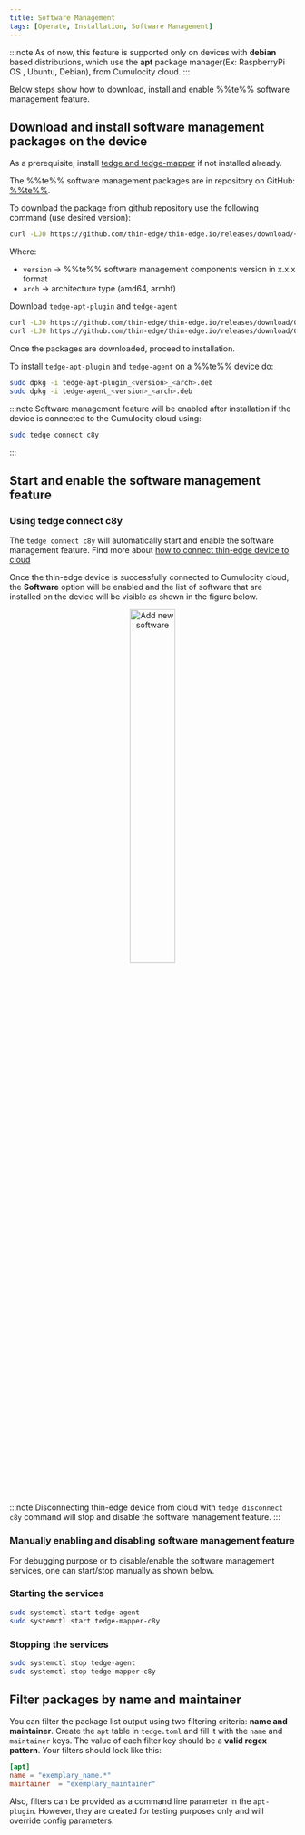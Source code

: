```yaml
---
title: Software Management
tags: [Operate, Installation, Software Management]
---
```


:::note
As of now, this feature is supported only on devices with **debian** based
distributions, which use the **apt** package manager(Ex: RaspberryPi OS , Ubuntu, Debian), from Cumulocity cloud.
:::

Below steps show how to download, install and enable %%te%% software management feature.

## Download and install software management packages on the device

As a prerequisite, install [tedge and tedge-mapper](../../install/index.md) if not installed already.

The %%te%% software management packages are in repository on GitHub: [%%te%%](https://github.com/thin-edge/thin-edge.io/releases).

To download the package from github repository use the following command (use desired version):

```sh
curl -LJO https://github.com/thin-edge/thin-edge.io/releases/download/<package>_<version>_<arch>.deb
```

Where:
- `version` -> %%te%% software management components version in x.x.x format
- `arch` -> architecture type (amd64, armhf)

Download `tedge-apt-plugin` and `tedge-agent`

```sh title="Example"
curl -LJO https://github.com/thin-edge/thin-edge.io/releases/download/0.9.0/tedge-apt-plugin_0.9.0_armhf.deb
curl -LJO https://github.com/thin-edge/thin-edge.io/releases/download/0.9.0/tedge-agent_0.9.0_armhf.deb
```

Once the packages are downloaded, proceed to installation.

To install `tedge-apt-plugin` and `tedge-agent` on a %%te%% device do:

```sh
sudo dpkg -i tedge-apt-plugin_<version>_<arch>.deb
sudo dpkg -i tedge-agent_<version>_<arch>.deb
```

:::note
Software management feature will be enabled after installation if the device
is connected to the Cumulocity cloud using:
```sh
sudo tedge connect c8y
```
:::

## Start and enable the software management feature

### Using tedge connect c8y

The `tedge connect c8y` will automatically start and enable the software management feature.
Find more about [how to connect thin-edge device to cloud](../c8y/connect.md)

Once the thin-edge device is successfully connected to Cumulocity cloud, the **Software** option will be enabled and
the list of software that are installed on the device will be visible as shown in the figure below.

<p align="center">
    <img
        src={require('../../images/start-software-management.png').default}
        alt="Add new software"
        width="40%"
    />
</p>

:::note
Disconnecting thin-edge device from cloud with `tedge disconnect c8y` command will stop and disable the software management feature.
:::

### Manually enabling and disabling software management feature

For debugging purpose or to disable/enable the software management services, one can start/stop manually as shown below.

### Starting the services

```sh
sudo systemctl start tedge-agent
sudo systemctl start tedge-mapper-c8y
```

### Stopping the services

```sh
sudo systemctl stop tedge-agent
sudo systemctl stop tedge-mapper-c8y
```

## Filter packages by name and maintainer

You can filter the package list output using two filtering criteria: **name and maintainer**. Create the `apt` table in `tedge.toml` and fill it with the `name` and `maintainer` keys. The value of each filter key should be a **valid regex pattern**. Your filters should look like this:

```toml
[apt]
name = "exemplary_name.*"
maintainer  = "exemplary_maintainer"
```  

Also, filters can be provided as a command line parameter in the `apt-plugin`. However, they are created for testing purposes only and will override config parameters.
